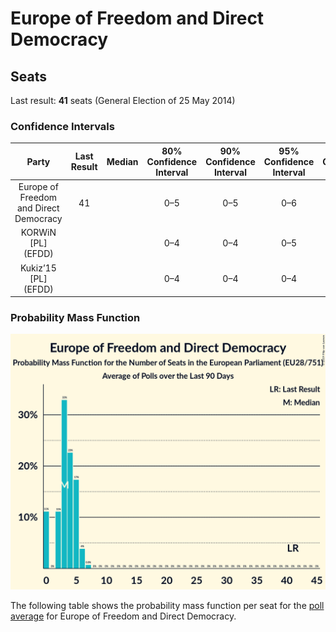 # Europe of Freedom and Direct Democracy

## Seats

Last result: **41** seats (General Election of 25 May 2014)

### Confidence Intervals

| Party | Last Result | Median | 80% Confidence Interval | 90% Confidence Interval | 95% Confidence Interval | 99% Confidence Interval |
|:-----:|:-----------:|:------:|:-----------------------:|:-----------------------:|:-----------------------:|:-----------------------:|
| Europe of Freedom and Direct Democracy | 41 |  | 0–5 | 0–5 | 0–6 | 0–7 |
| KORWiN [PL] (EFDD) | |  | 0–4 | 0–4 | 0–5 | 0–5 |
| Kukiz’15 [PL] (EFDD) | |  | 0–4 | 0–4 | 0–4 | 0–5 |

### Probability Mass Function

![Graph with seats probability mass function not yet produced](average-2019-07-31-seats-pmf-europeoffreedomanddirectdemocracy.png "Seats Probability Mass Function")

The following table shows the probability mass function per seat for the [poll average](average-2019-07-31.html) for Europe of Freedom and Direct Democracy.

